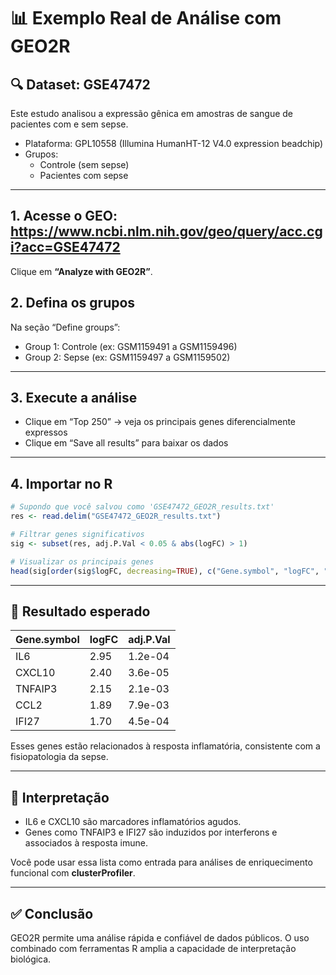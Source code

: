 # 📊 Exemplo Real de Análise com GEO2R

## 🔍 Dataset: GSE47472

Este estudo analisou a expressão gênica em amostras de sangue de pacientes com e sem sepse.

- Plataforma: GPL10558 (Illumina HumanHT-12 V4.0 expression beadchip)
- Grupos:
  - Controle (sem sepse)
  - Pacientes com sepse

---

## 1. Acesse o GEO: https://www.ncbi.nlm.nih.gov/geo/query/acc.cgi?acc=GSE47472

Clique em **“Analyze with GEO2R”**.

## 2. Defina os grupos

Na seção “Define groups”:

- Group 1: Controle (ex: GSM1159491 a GSM1159496)
- Group 2: Sepse (ex: GSM1159497 a GSM1159502)

---

## 3. Execute a análise

- Clique em “Top 250” → veja os principais genes diferencialmente expressos
- Clique em “Save all results” para baixar os dados

---

## 4. Importar no R

```r
# Supondo que você salvou como 'GSE47472_GEO2R_results.txt'
res <- read.delim("GSE47472_GEO2R_results.txt")

# Filtrar genes significativos
sig <- subset(res, adj.P.Val < 0.05 & abs(logFC) > 1)

# Visualizar os principais genes
head(sig[order(sig$logFC, decreasing=TRUE), c("Gene.symbol", "logFC", "adj.P.Val")])
```

---

## 🔬 Resultado esperado

| Gene.symbol | logFC  | adj.P.Val |
|-------------|--------|-----------|
| IL6         | 2.95   | 1.2e-04   |
| CXCL10      | 2.40   | 3.6e-05   |
| TNFAIP3     | 2.15   | 2.1e-03   |
| CCL2        | 1.89   | 7.9e-03   |
| IFI27       | 1.70   | 4.5e-04   |

Esses genes estão relacionados à resposta inflamatória, consistente com a fisiopatologia da sepse.

---

## 🎯 Interpretação

- IL6 e CXCL10 são marcadores inflamatórios agudos.
- Genes como TNFAIP3 e IFI27 são induzidos por interferons e associados à resposta imune.

Você pode usar essa lista como entrada para análises de enriquecimento funcional com **clusterProfiler**.

---

## ✅ Conclusão

GEO2R permite uma análise rápida e confiável de dados públicos. O uso combinado com ferramentas R amplia a capacidade de interpretação biológica.
